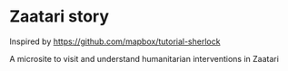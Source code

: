 # Zaatari story


Inspired by https://github.com/mapbox/tutorial-sherlock

A microsite to visit and understand humanitarian interventions in Zaatari

